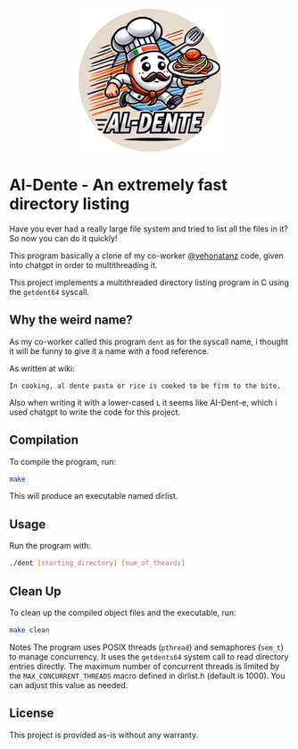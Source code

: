 <p align="center">
     <a><img src="./assets/logo.webp" alt="Al-Dente"></a>
</p>

# Al-Dente - An extremely fast directory listing 

Have you ever had a really large file system and tried to list all the files in it? So now you can do it quickly!

This program basically a clone of my co-worker [@yehonatanz](https://github.com/yehonatanz) code, given into chatgpt in order to multithreading it.

This project implements a multithreaded directory listing program in C using the `getdent64` syscall. 

## Why the weird name?
As my co-worker called this program `dent` as for the syscall name, i thought it will be funny to give it a name with a food reference.

As written at wiki:
```
In cooking, al dente pasta or rice is cooked to be firm to the bite.
```

Also when writing it with a lower-cased `L` it seems like AI-Dent-e, which i used chatgpt to write the code for this project.

## Compilation

To compile the program, run:

```bash
make
```
This will produce an executable named dirlist.

## Usage
Run the program with:

```bash
./dent [starting_directory] [num_of_theards]
```

## Clean Up
To clean up the compiled object files and the executable, run:

```bash
make clean
```
Notes
The program uses POSIX threads (`pthread`) and semaphores (`sem_t`) to manage concurrency.
It uses the `getdents64` system call to read directory entries directly.
The maximum number of concurrent threads is limited by the `MAX_CONCURRENT_THREADS` macro defined in dirlist.h (default is 1000). You can adjust this value as needed.

## License
This project is provided as-is without any warranty.
